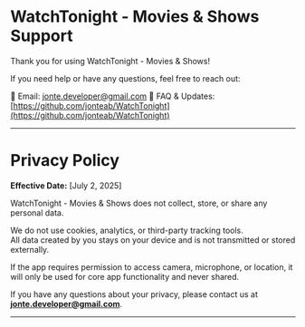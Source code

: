 # WatchTonight - Movies & Shows Support

Thank you for using WatchTonight - Movies & Shows!

If you need help or have any questions, feel free to reach out:

📧 Email: jonte.developer@gmail.com 
📄 FAQ & Updates: [https://github.com/jonteab/WatchTonight](https://github.com/jonteab/WatchTonight)

---

# Privacy Policy

**Effective Date:** [July 2, 2025]

WatchTonight - Movies & Shows does not collect, store, or share any personal data.

We do not use cookies, analytics, or third-party tracking tools.  
All data created by you stays on your device and is not transmitted or stored externally.

If the app requires permission to access camera, microphone, or location, it will only be used for core app functionality and never shared.

If you have any questions about your privacy, please contact us at **jonte.developer@gmail.com**.

---
